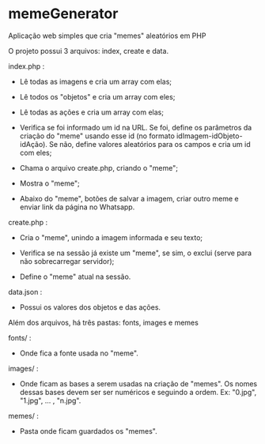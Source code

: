 # memeGenerator
Aplicação web simples que cria "memes" aleatórios em PHP

O projeto possui 3 arquivos: index, create e data.

index.php : 

- Lê todas as imagens e cria um array com elas;

- Lê todos os "objetos" e cria um array com eles;

- Lê todas as ações e cria um array com elas;

- Verifica se foi informado um id na URL. Se foi, define os parâmetros da criação do "meme" usando esse id (no formato idImagem-idObjeto-idAção). Se não, define valores aleatórios para os campos e cria um id com eles;

- Chama o arquivo create.php, criando o "meme";

- Mostra o "meme";

- Abaixo do "meme", botões de salvar a imagem, criar outro meme e enviar link da página no Whatsapp.

create.php :

- Cria o "meme", unindo a imagem informada e seu texto;

- Verifica se na sessão já existe um "meme", se sim, o exclui (serve para não sobrecarregar servidor);

- Define o "meme" atual na sessão.

data.json :

- Possui os valores dos objetos e das ações.

Além dos arquivos, há três pastas: fonts, images e memes 

fonts/ :

- Onde fica a fonte usada no "meme".

images/ :

- Onde ficam as bases a serem usadas na criação de "memes". Os nomes dessas bases devem ser ser numéricos e seguindo a ordem. Ex: "0.jpg", "1.jpg", ... , "n.jpg".

memes/ :

- Pasta onde ficam guardados os "memes".
